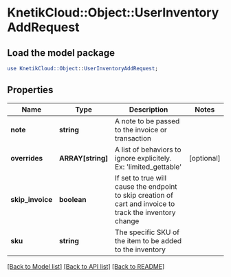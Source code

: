 # KnetikCloud::Object::UserInventoryAddRequest

## Load the model package
```perl
use KnetikCloud::Object::UserInventoryAddRequest;
```

## Properties
Name | Type | Description | Notes
------------ | ------------- | ------------- | -------------
**note** | **string** | A note to be passed to the invoice or transaction | 
**overrides** | **ARRAY[string]** | A list of behaviors to ignore explicitely.  Ex: &#39;limited_gettable&#39; | [optional] 
**skip_invoice** | **boolean** | If set to true will cause the endpoint to skip creation of cart and invoice to track the inventory change | 
**sku** | **string** | The specific SKU of the item to be added to the inventory | 

[[Back to Model list]](../README.md#documentation-for-models) [[Back to API list]](../README.md#documentation-for-api-endpoints) [[Back to README]](../README.md)


